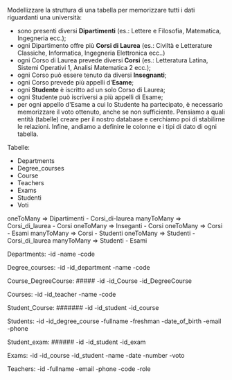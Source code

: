 Modellizzare la struttura di una tabella per memorizzare tutti i dati riguardanti una università:
- sono presenti diversi **Dipartimenti** (es.: Lettere e Filosofia, Matematica, Ingegneria ecc.);
- ogni Dipartimento offre più **Corsi di Laurea** (es.: Civiltà e Letterature Classiche, Informatica, Ingegneria Elettronica ecc..)
- ogni Corso di Laurea prevede diversi **Corsi** (es.: Letteratura Latina, Sistemi Operativi 1, Analisi Matematica 2 ecc.);
- ogni Corso può essere tenuto da diversi **Insegnanti**;
- ogni Corso prevede più appelli d'**Esame**;
- ogni **Studente** è iscritto ad un solo Corso di Laurea;
- ogni Studente può iscriversi a più appelli di Esame;
- per ogni appello d'Esame a cui lo Studente ha partecipato, è necessario memorizzare il voto ottenuto, anche se non sufficiente.
Pensiamo a quali entità (tabelle) creare per il nostro database e cerchiamo poi di stabilirne le relazioni. Infine, andiamo a definire le colonne e i tipi di dato di ogni tabella.

Tabelle:
- Departments
- Degree_courses
- Course
- Teachers
- Exams
- Studenti
- Voti

oneToMany => Dipartimenti - Corsi_di-laurea
manyToMany => Corsi_di_laurea - Corsi
oneToMany => Inseganti - Corsi
oneToMany => Corsi - Esami
manyToMany => Corsi - Studenti
oneToMany => Studenti - Corsi_di_laurea
manyToMany => Studenti - Esami

Departments:
-id
-name
-code

Degree_courses:
-id
-id_department
-name
-code

Course_DegreeCourse: #####
-id
-id_Course
-id_DegreeCourse

Courses:
-id
-id_teacher
-name
-code

Student_Course: #######
-id
-id_student
-id_course

Students:
-id
-id_degree_course
-fullname
-freshman
-date_of_birth
-email
-phone

Student_exam: ######
-id
-id_student
-id_exam

Exams:
-id
-id_course
-id_student
-name
-date
-number
-voto


Teachers:
-id
-fullname
-email
-phone
-code
-role
